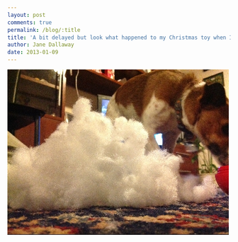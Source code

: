 ```yaml
---
layout: post
comments: true
permalink: /blog/:title
title: 'A bit delayed but look what happened to my Christmas toy when I was in Margate. Snow scene anyone?'
author: Jane Dallaway
date: 2013-01-09
---
```


<div><a href="/media/NQphoto.JPG"><img width="500" src="/media/NQphoto.JPG.500.JPG" height="374"></img></a></div>


 
    

